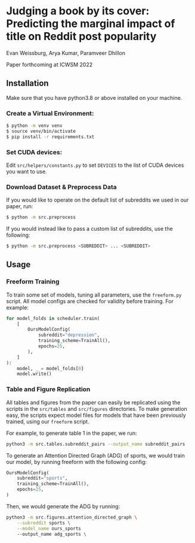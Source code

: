 # Judging a book by its cover: Predicting the marginal impact of title on Reddit post popularity

Evan Weissburg, Arya Kumar, Paramveer Dhillon

Paper forthcoming at ICWSM 2022

## Installation

Make sure that you have python3.8 or above installed on your machine.

### Create a Virtual Environment:

```bash
$ python -m venv venv
$ source venv/bin/activate
$ pip install -r requirements.txt
```

### Set CUDA devices:

Edit `src/helpers/constants.py` to set `DEVICES` to the list of CUDA devices you want to use.

### Download Dataset & Preprocess Data

If you would like to operate on the default list of subreddits we used in our paper, run:

```bash
$ python -m src.preprocess
```

If you would instead like to pass a custom list of subreddits, use the following:

```bash
$ python -m src.preprocess <SUBREDDIT> ... <SUBREDDIT>
```

## Usage

### Freeform Training

To train some set of models, tuning all parameters, use the `freeform.py` script. All model configs
are checked for validity before training. For example:

```python
for model_folds in scheduler.train(
    [
        OursModelConfig(
            subreddit="depression",
            training_scheme=TrainAll(),
            epochs=25,
        ),
    ]
):
    model, _ = model_folds[0]
    model.write()
```

### Table and Figure Replication

All tables and figures from the paper can easily be replicated using the scripts in the `src/tables`
and `src/figures` directories. To make generation easy, the scripts expect model files for models
that have been previously trained, using our `freeform` script.

For example, to generate table 1 in the paper, we run:

```bash
python3 -m src.tables.subreddit_pairs --output_name subreddit_pairs
```

To generate an Attention Directed Graph (ADG) of sports, we would train our model, by running freeform
with the following config:

```python
OursModelConfig(
    subreddit="sports",
    training_scheme=TrainAll(),
    epochs=25,
)
```

Then, we would generate the ADG by running:

```bash
python3 -m src.figures.attention_directed_graph \
    --subreddit sports \
    --model_name ours_sports
    --output_name adg_sports \
```

